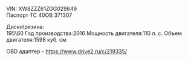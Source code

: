 VIN: XW8ZZZ61ZGG029649  
Паспорт ТС 40OB 371307

Диски\резина:  
195\60
Год производства:2016
Мощность двигателя:110 л. с.
Объем двигателя:1598 куб. см

OBD адаптер - https://www.drive2.ru/c/219335/
